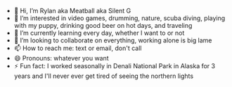- 👋 Hi, I’m Rylan aka Meatball aka Silent G
- 👀 I’m interested in video games, drumming, nature, scuba diving, playing with my puppy, drinking good beer on hot days, and traveling  
- 🌱 I’m currently learning every day, whether I want to or not
- 💞️ I’m looking to collaborate on everything, working alone is big lame
- 📫 How to reach me: text or email, don't call  
- 😄 Pronouns: whatever you want  
- ⚡ Fun fact: I worked seasonally in Denali National Park in Alaska for 3 years and I'll never ever get tired of seeing the northern lights

<!---
RCMeatball/RCMeatball is a ✨ special ✨ repository because its `README.md` (this file) appears on your GitHub profile.
You can click the Preview link to take a look at your changes.
--->
